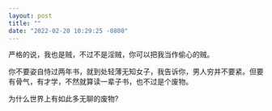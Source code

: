 ```yaml
---
layout: post
title: ""
date: "2022-02-20 10:29:25 -0800"
---
```



严格的说，我也是贼，不过不是淫贼，你可以把我当作偷心的贼。

你不要姿自恃过两年书，就到处轻薄无知女子，我告诉你，男人穷并不要紧。但要有骨气，有才学，不然就算读一辈子书，也不过是个废物。

为什么世界上有如此多无聊的废物?
